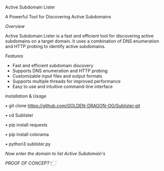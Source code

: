 Active Subdomain Lister

A Powerful Tool for Discovering Active Subdomains

_Overview_

Active Subdomain Lister is a fast and efficient tool for discovering active subdomains on a target domain. It uses a combination of DNS enumeration and HTTP probing to identify active subdomains.

_Features_

- Fast and efficient subdomain discovery
- Supports DNS enumeration and HTTP probing
- Customizable input files and output formats
- Supports multiple threads for improved performance
- Easy to use and intuitive command-line interface

_Installation_ & _Usage_

• git clone https://github.com/GOLDEN-DRAGON-OG/Sublister.git

• cd Sublister

• pip install requests

• pip install colorama

• python3 sublister.py

_Now enter the domain to list Active Subdomain's_

_PROOF OF CONCEPT👇🏻_

